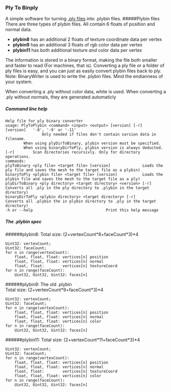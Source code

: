 ### Ply To Binply
A simple software for turning [.ply files](https://en.wikipedia.org/wiki/PLY_(file_format) "PLY (file format) - Wikipedia") into .plybin files.
#####Plybin files
There are three types of plybin files. All contain 6 floats of position and normal data.
- **plybin8** has an additional 2 floats of texture coordinate data per vertex
- **plybin9** has an additional 3 floats of rgb color data per vertex
- **plybin11** has both additional texture *and* color data per vertex

The information is stored in a binary format, making the file both smaller and faster to read (For machines, that is).
Converting a ply file or a folder of ply files is easy, and you can just as easily convert plybin files back to ply.
Note: BinaryWriter is used to write the .plybin files. Mind the endianness of your system.

When converting a .ply without color data, white is used. When converting a .ply without normals, they are generated automaticly

##### Command line help
```
Help file for ply binary converter
usage: PlyToPlybin <command> <input> <output> [version] [-r]
[version] 	'-8', '-9' or '-11'
                Only needed if files don't contain varsion data in filename.
		When using plyDirToBinary, plybin version must be specified.
		When using binaryDirToPly, plybin version is always deducted.
[-r]		Scan directories recursivly. Only for directory operations.
commands:
plyToBinary <ply file> <target file> [version] 				Loads the ply file and saves the mesh to the target file as a plybin)
binaryToPly <plybin file> <target file> [version] 			Loads the plybin file and saves the mesh to the target file as a ply)
plyDirToBinary <ply directory> <target directory> <version> [-r]	Converts all .ply in the ply directory to .plybin in the target directory)
binaryDirToPly <plybin directory> <target directory> [-r]		Converts all .plybin the in plybin directory to .ply in the target directory)
-h or --help 								Print this help message
```

##### The .plybin spec
######plybin8:
Total size: (2+vertexCount\*8+faceCount\*3)\*4
```
Uint32: vertexCount;
Uint32: faceCount;
for n in range(vertexCount):
	float, float, float: vertices[n] position
	float, float, float: vertices[n] normal
	float, float:	     vertices[n] textureCoord
for n in range(faceCount):
	Uint32, Uint32, Uint32: faces[n]
```

######plybin9:
The old .plybin  
Total size: (2+vertexCount\*9+faceCount\*3)\*4

```
Uint32: vertexCount;
Uint32: faceCount;
for n in range(vertexCount):
	float, float, float: vertices[n] position
	float, float, float: vertices[n] normal
	float, float, float: vertices[n] color
for n in range(faceCount):
	Uint32, Uint32, Uint32: faces[n]
```

######plybin11:
Total size: (2+vertexCount\*11+faceCount\*3)\*4

```
Uint32: vertexCount;
Uint32: faceCount;
for n in range(vertexCount):
	float, float, float: vertices[n] position
	float, float, float: vertices[n] normal
	float, float:	     vertices[n] textureCoord
	float, float, float: vertices[n] color
for n in range(faceCount):
	Uint32, Uint32, Uint32: faces[n]
```
